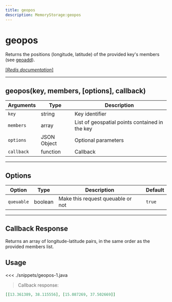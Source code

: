 ```yaml
---
title: geopos
description: MemoryStorage:geopos
---
```


# geopos

Returns the positions (longitude, latitude) of the provided key's members (see [geoadd](/sdk/android/3/controllers/memory-storage/geoadd/)).

[[_Redis documentation_]](https://redis.io/commands/geopos)

---

## geopos(key, members, [options], callback)

| Arguments  | Type        | Description                                    |
| ---------- | ----------- | ---------------------------------------------- |
| `key`      | string      | Key identifier                                 |
| `members`  | array       | List of geospatial points contained in the key |
| `options`  | JSON Object | Optional parameters                            |
| `callback` | function    | Callback                                       |

---

## Options

| Option     | Type    | Description                       | Default |
| ---------- | ------- | --------------------------------- | ------- |
| `queuable` | boolean | Make this request queuable or not | `true`  |

---

## Callback Response

Returns an array of longitude-latitude pairs, in the same order as the provided members list.

## Usage

<<< ./snippets/geopos-1.java

> Callback response:

```json
[[13.361389, 38.115556], [15.087269, 37.502669]]
```
